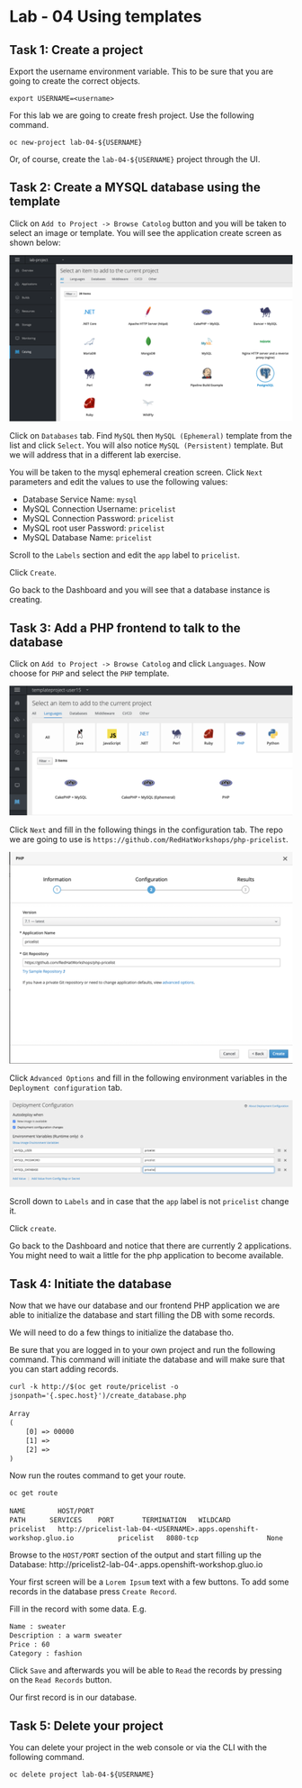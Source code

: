 # Lab - 04 Using templates

## Task 1: Create a project

Export the username environment variable. This to be sure that you are going to
create the correct objects.

```
export USERNAME=<username>
```

For this lab we are going to create fresh project. Use the following command.

```
oc new-project lab-04-${USERNAME}
```

Or, of course, create the `lab-04-${USERNAME}` project through the UI.

## Task 2: Create a MYSQL database using the template

Click on `Add to Project -> Browse Catolog` button and you will be taken to 
select an image or template. You will see the application create screen as shown
below:

![service_catalog2](../images/service_catalog2.png "service_catalog2")

Click on `Databases` tab. Find `MySQL` then `MySQL (Ephemeral)`
template from the list and click `Select`. You will also notice `MySQL
(Persistent)` template. But we will address that in a different lab
exercise.

You will be taken to the mysql ephemeral creation screen. Click `Next`
parameters and edit the values to use the following values:

* Database Service Name: `mysql`
* MySQL Connection Username: `pricelist`
* MySQL Connection Password: `pricelist`
* MySQL root user Password: `pricelist`
* MySQL Database Name: `pricelist`

Scroll to the `Labels` section and edit the `app` label to `pricelist`.

Click `Create`.

Go back to the Dashboard and you will see that a database instance is creating.

## Task 3: Add a PHP frontend to talk to the database

Click on `Add to Project -> Browse Catolog` and click `Languages`. Now choose for
`PHP` and select the `PHP` template.

![catalog_php](../images/catalog_php.png "catalog_php")

Click `Next` and fill in the following things in the configuration tab. The repo
we are going to use is `https://github.com/RedHatWorkshops/php-pricelist`.

![configuration_php](../images/configuration_php.png "configuration_php")

Click `Advanced Options` and fill in the following environment variables in the
`Deployment configuration` tab.

![php_env_vars](../images/php_env_vars.png "php_env_vars")

Scroll down to `Labels` and in case that the `app` label is not `pricelist` change
it.

Click `create`.

Go back to the Dashboard and notice that there are currently 2 applications. You
might need to wait a little for the php application to become available.

## Task 4: Initiate the database

Now that we have our database and our frontend PHP application we are able to
initialize the database and start filling the DB with some records.

We will need to do a few things to initialize the database tho.

Be sure that you are logged in to your own project and run the following command.
This command will initiate the database and will make sure that you can start
adding records.

```
curl -k http://$(oc get route/pricelist -o jsonpath='{.spec.host}')/create_database.php

Array
(
    [0] => 00000
    [1] =>
    [2] =>
)
```

Now run the routes command to get your route.

```
oc get route

NAME        HOST/PORT                                                          PATH      SERVICES    PORT       TERMINATION   WILDCARD
pricelist   http://pricelist-lab-04-<USERNAME>.apps.openshift-workshop.gluo.io           pricelist   8080-tcp                 None
```

Browse to the `HOST/PORT` section of the output and start filling up the 
Database: http://pricelist2-lab-04-<USERNAME>.apps.openshift-workshop.gluo.io

Your first screen will be a `Lorem Ipsum` text with a few buttons. To add some
records in the database press `Create Record`.

Fill in the record with some data. E.g.

```
Name : sweater
Description : a warm sweater   
Price : 60
Category : fashion  
```

Click `Save` and afterwards you will be able to `Read` the records by pressing on
the `Read Records` button.

Our first record is in our database.

## Task 5: Delete your project

You can delete your project in the web console or via the CLI with the following
command.

```
oc delete project lab-04-${USERNAME}
```